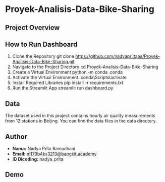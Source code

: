 # Proyek-Analisis-Data-Bike-Sharing

## Project Overview

## How to Run Dashboard
1. Clone the Repository
   git clone https://github.com/nadyapriitaaa/Proyek-Analisis-Data-Bike-Sharing.git
2. Navigate to the Project Directory
   cd Proyek-Analisis-Data-Bike-Sharing
3. Create a Virtual Environment
   python -m conda .conda 
4. Activate the Virtual Environment
   .conda\Scripts\activate
5. Install Required Libraries
   pip install -r requirements.txt 
6. Run the Streamlit App
    streamlit run dashboard.py
   
## Data
The dataset used in this project contains hourly air quality measurements from 12 stations in Beijing. You can find the data files in the data directory.

## Author
- **Nama:** Nadya Prita Ramadhani
- **Email:** m179b4kx3213@bangkit.academy
- **ID Dicoding:** nadya_prita

## Demo

